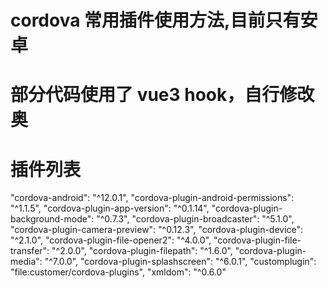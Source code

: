 # cordova 常用插件使用方法,目前只有安卓

# 部分代码使用了 vue3 hook，自行修改奥

# 插件列表

"cordova-android": "^12.0.1",
"cordova-plugin-android-permissions": "^1.1.5",
"cordova-plugin-app-version": "^0.1.14",
"cordova-plugin-background-mode": "^0.7.3",
"cordova-plugin-broadcaster": "^5.1.0",
"cordova-plugin-camera-preview": "^0.12.3",
"cordova-plugin-device": "^2.1.0",
"cordova-plugin-file-opener2": "^4.0.0",
"cordova-plugin-file-transfer": "^2.0.0",
"cordova-plugin-filepath": "^1.6.0",
"cordova-plugin-media": "^7.0.0",
"cordova-plugin-splashscreen": "^6.0.1",
"customplugin": "file:customer/cordova-plugins",
"xmldom": "^0.6.0"
